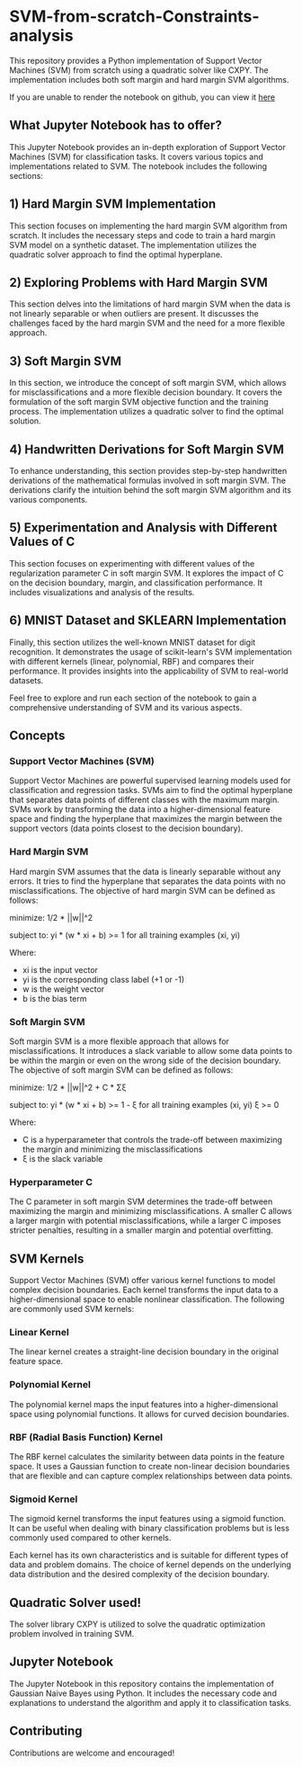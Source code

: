 # SVM-from-scratch-Constraints-analysis

This repository provides a Python implementation of Support Vector Machines (SVM) from scratch using a quadratic solver like CXPY. The implementation includes both soft margin and hard margin SVM algorithms.

If you are unable to render the notebook on github, you can view it [here](https://nbviewer.org/github/akash18tripathi/SVM-from-scratch-Constraints-analysis/blob/main/SVM.ipynb)

## What Jupyter Notebook has to offer?

This Jupyter Notebook provides an in-depth exploration of Support Vector Machines (SVM) for classification tasks. It covers various topics and implementations related to SVM. The notebook includes the following sections:

## 1) Hard Margin SVM Implementation

This section focuses on implementing the hard margin SVM algorithm from scratch. It includes the necessary steps and code to train a hard margin SVM model on a synthetic dataset. The implementation utilizes the quadratic solver approach to find the optimal hyperplane.

## 2) Exploring Problems with Hard Margin SVM

This section delves into the limitations of hard margin SVM when the data is not linearly separable or when outliers are present. It discusses the challenges faced by the hard margin SVM and the need for a more flexible approach.

## 3) Soft Margin SVM

In this section, we introduce the concept of soft margin SVM, which allows for misclassifications and a more flexible decision boundary. It covers the formulation of the soft margin SVM objective function and the training process. The implementation utilizes a quadratic solver to find the optimal solution.

## 4) Handwritten Derivations for Soft Margin SVM

To enhance understanding, this section provides step-by-step handwritten derivations of the mathematical formulas involved in soft margin SVM. The derivations clarify the intuition behind the soft margin SVM algorithm and its various components.

## 5) Experimentation and Analysis with Different Values of C

This section focuses on experimenting with different values of the regularization parameter C in soft margin SVM. It explores the impact of C on the decision boundary, margin, and classification performance. It includes visualizations and analysis of the results.

## 6) MNIST Dataset and SKLEARN Implementation

Finally, this section utilizes the well-known MNIST dataset for digit recognition. It demonstrates the usage of scikit-learn's SVM implementation with different kernels (linear, polynomial, RBF) and compares their performance. It provides insights into the applicability of SVM to real-world datasets.

Feel free to explore and run each section of the notebook to gain a comprehensive understanding of SVM and its various aspects.


## Concepts

### Support Vector Machines (SVM)

Support Vector Machines are powerful supervised learning models used for classification and regression tasks. SVMs aim to find the optimal hyperplane that separates data points of different classes with the maximum margin. SVMs work by transforming the data into a higher-dimensional feature space and finding the hyperplane that maximizes the margin between the support vectors (data points closest to the decision boundary).

### Hard Margin SVM

Hard margin SVM assumes that the data is linearly separable without any errors. It tries to find the hyperplane that separates the data points with no misclassifications. The objective of hard margin SVM can be defined as follows:

minimize: 1/2 * ||w||^2

subject to: yi * (w * xi + b) >= 1 for all training examples (xi, yi)

Where:
- xi is the input vector
- yi is the corresponding class label (+1 or -1)
- w is the weight vector
- b is the bias term

### Soft Margin SVM

Soft margin SVM is a more flexible approach that allows for misclassifications. It introduces a slack variable to allow some data points to be within the margin or even on the wrong side of the decision boundary. The objective of soft margin SVM can be defined as follows:

minimize: 1/2 * ||w||^2 + C * Σξ

subject to: yi * (w * xi + b) >= 1 - ξ for all training examples (xi, yi)
            ξ >= 0

Where:
- C is a hyperparameter that controls the trade-off between maximizing the margin and minimizing the misclassifications
- ξ is the slack variable

### Hyperparameter C

The C parameter in soft margin SVM determines the trade-off between maximizing the margin and minimizing misclassifications. A smaller C allows a larger margin with potential misclassifications, while a larger C imposes stricter penalties, resulting in a smaller margin and potential overfitting.

## SVM Kernels

Support Vector Machines (SVM) offer various kernel functions to model complex decision boundaries. Each kernel transforms the input data to a higher-dimensional space to enable nonlinear classification. The following are commonly used SVM kernels:

### Linear Kernel

The linear kernel creates a straight-line decision boundary in the original feature space.

### Polynomial Kernel

The polynomial kernel maps the input features into a higher-dimensional space using polynomial functions. It allows for curved decision boundaries.

### RBF (Radial Basis Function) Kernel

The RBF kernel calculates the similarity between data points in the feature space. It uses a Gaussian function to create non-linear decision boundaries that are flexible and can capture complex relationships between data points.

### Sigmoid Kernel

The sigmoid kernel transforms the input features using a sigmoid function. It can be useful when dealing with binary classification problems but is less commonly used compared to other kernels.

Each kernel has its own characteristics and is suitable for different types of data and problem domains. The choice of kernel depends on the underlying data distribution and the desired complexity of the decision boundary.


## Quadratic Solver used!

The solver library CXPY is utilized to solve the quadratic optimization problem involved in training SVM.

## Jupyter Notebook

The Jupyter Notebook in this repository contains the implementation of Gaussian Naive Bayes using Python. It includes the necessary code and explanations to understand the algorithm and apply it to classification tasks.

## Contributing

Contributions are welcome and encouraged!
